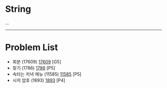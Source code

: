 # String
...


--------------------------------

# Problem List
- 회분 (17609) [17609](https://github.com/KyumKyum/Algorithm_Study/blob/main/String/17609.cpp) [G5]
- 찾기 (1786) [1786](https://github.com/KyumKyum/Algorithm_Study/blob/main/String/1786.cpp) [P5]
- 속타는 저녁 메뉴 (11585) [11585](https://github.com/KyumKyum/Algorithm_Study/blob/main/String/11585.cpp) [P5]
- 시저 암호 (1893) [1893](https://github.com/KyumKyum/Algorithm_Study/blob/main/String/1893.cpp) [P4]